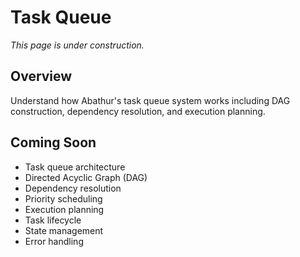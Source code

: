 # Task Queue

*This page is under construction.*

<!-- TODO: Add task queue explanation -->

## Overview

Understand how Abathur's task queue system works including DAG construction, dependency resolution, and execution planning.

## Coming Soon

- Task queue architecture
- Directed Acyclic Graph (DAG)
- Dependency resolution
- Priority scheduling
- Execution planning
- Task lifecycle
- State management
- Error handling
